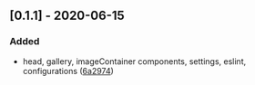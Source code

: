 ## [0.1.1] - 2020-06-15
### Added
- head, gallery, imageContainer components, settings, eslint, configurations ([6a2974](https://github.com/sikaili/ppp01/commit/6a2974))

